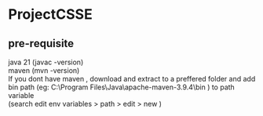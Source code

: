 # ProjectCSSE
## pre-requisite
java 21 (javac -version)  
maven (mvn -version)  
If you dont have maven , download and extract to a preffered folder and add bin path (eg: C:\Program Files\Java\apache-maven-3.9.4\bin ) to path variable  
(search edit env variables > path > edit > new )  


 
